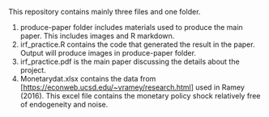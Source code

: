 This repository contains mainly three files and one folder. 
1) produce-paper folder includes materials used to produce the main paper. This includes images and R markdown.
2) irf_practice.R contains the code that generated the result in the paper. Output will produce images in produce-paper folder.
3) irf_practice.pdf is the main paper discussing the details about the project.
4) Monetarydat.xlsx contains the data from [https://econweb.ucsd.edu/~vramey/research.html] used in Ramey (2016). This excel file contains the monetary policy shock relatively free of endogeneity and noise.
